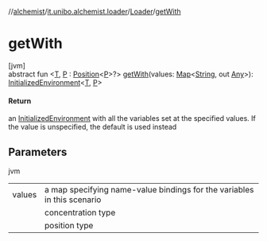 //[alchemist](../../../index.md)/[it.unibo.alchemist.loader](../index.md)/[Loader](index.md)/[getWith](get-with.md)

# getWith

[jvm]\
abstract fun <[T](get-with.md), [P](get-with.md) : [Position](../../it.unibo.alchemist.model.interfaces/-position/index.md)<[P](../../it.unibo.alchemist.loader.shapes/-rectangle/index.md)>?> [getWith](get-with.md)(values: [Map](https://docs.oracle.com/javase/8/docs/api/java/util/Map.html)<[String](https://docs.oracle.com/javase/8/docs/api/java/lang/String.html), out [Any](https://kotlinlang.org/api/latest/jvm/stdlib/kotlin/-any/index.html)>): [InitializedEnvironment](../-initialized-environment/index.md)<[T](https://docs.oracle.com/javase/8/docs/api/java/lang/Iterable.html), [P](../../it.unibo.alchemist.loader.shapes/-rectangle/index.md)>

#### Return

an [InitializedEnvironment](../-initialized-environment/index.md) with all the variables set at the specified values. If the value is unspecified, the default is used instead

## Parameters

jvm

| | |
|---|---|
| values | a map specifying name-value bindings for the variables in this scenario |
| <T> | concentration type |
| <P> | position type |
